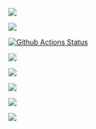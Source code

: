 <a href="https://codeclimate.com/github/codeclimate/codeclimate/maintainability"><img src="https://api.codeclimate.com/v1/badges/a99a88d28ad37a79dbf6/maintainability" /></a>

<a href="https://codeclimate.com/github/codeclimate/codeclimate/test_coverage"><img src="https://api.codeclimate.com/v1/badges/a99a88d28ad37a79dbf6/test_coverage" /></a>

[![Github Actions Status](https://github.com/DariaKharitonova/python-project-lvl1/workflows/PyCI/badge)](https://github.com/DariaKharitonova/python-project-lvl1/actions)

<a href="https://asciinema.org/a/QhvIpa6qKi4ncpLrccT7VD94B" target="_blank"><img src="https://asciinema.org/a/QhvIpa6qKi4ncpLrccT7VD94B.svg" /></a>

<a href="https://asciinema.org/a/360758" target="_blank"><img src="https://asciinema.org/a/360758.svg" /></a>

<a href="https://asciinema.org/a/JAVyXcR6czWbSIAzNoOXEtBmV" target="_blank"><img src="https://asciinema.org/a/JAVyXcR6czWbSIAzNoOXEtBmV.svg" /></a>

<a href="https://asciinema.org/a/3VQjsdwaqQRmJi3kqITU9uF0h" target="_blank"><img src="https://asciinema.org/a/3VQjsdwaqQRmJi3kqITU9uF0h.svg" /></a>

<a href="https://asciinema.org/a/CHNRaSkJuHJKLd0TcciCXQlPx" target="_blank"><img src="https://asciinema.org/a/CHNRaSkJuHJKLd0TcciCXQlPx.svg" /></a>